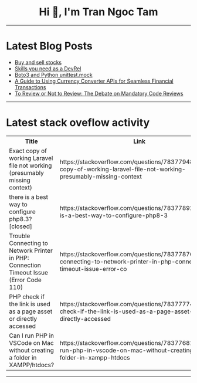 <h1 align="center">Hi 👋, I'm Tran Ngoc Tam</h1>

---

# Latest Blog Posts 
<!-- BLOG-POST-LIST:START -->
- [Buy and sell stocks](https://dev.to/prashantrmishra/buy-and-sell-stocks-527h)
- [Skills you need as a DevRel](https://dev.to/ayush2390/skills-you-need-as-a-devrel-57bi)
- [Boto3 and Python unittest.mock](https://dev.to/panilo/boto3-and-python-unittestmock-5hji)
- [A Guide to Using Currency Converter APIs for Seamless Financial Transactions](https://dev.to/rameshchauhan/a-guide-to-using-currency-converter-apis-for-seamless-financial-transactions-182j)
- [To Review or Not to Review: The Debate on Mandatory Code Reviews](https://dev.to/alonn24/to-review-or-not-to-review-the-debate-on-mandatory-code-reviews-3044)
<!-- BLOG-POST-LIST:END -->

---

# Latest stack oveflow activity
<table>
  <tr><th>Title</th><th>Link</th></tr>
  <!-- STACKOVERFLOW:START --><tr><td>Exact copy of working Laravel file not working &lpar;presumably missing context&rpar;</td><td>https://stackoverflow.com/questions/78377948/exact-copy-of-working-laravel-file-not-working-presumably-missing-context</td></tr><tr><td>there is a best way to configure php8.3? [closed]</td><td>https://stackoverflow.com/questions/78377892/there-is-a-best-way-to-configure-php8-3</td></tr><tr><td>Trouble Connecting to Network Printer in PHP: Connection Timeout Issue &lpar;Error Code 110&rpar;</td><td>https://stackoverflow.com/questions/78377876/trouble-connecting-to-network-printer-in-php-connection-timeout-issue-error-co</td></tr><tr><td>PHP check if the link is used as a page asset or directly accessed</td><td>https://stackoverflow.com/questions/78377774/php-check-if-the-link-is-used-as-a-page-asset-or-directly-accessed</td></tr><tr><td>Can I run PHP in VSCode on Mac without creating a folder in XAMPP/htdocs?</td><td>https://stackoverflow.com/questions/78377681/can-i-run-php-in-vscode-on-mac-without-creating-a-folder-in-xampp-htdocs</td></tr><!-- STACKOVERFLOW:END -->
</table>

---


